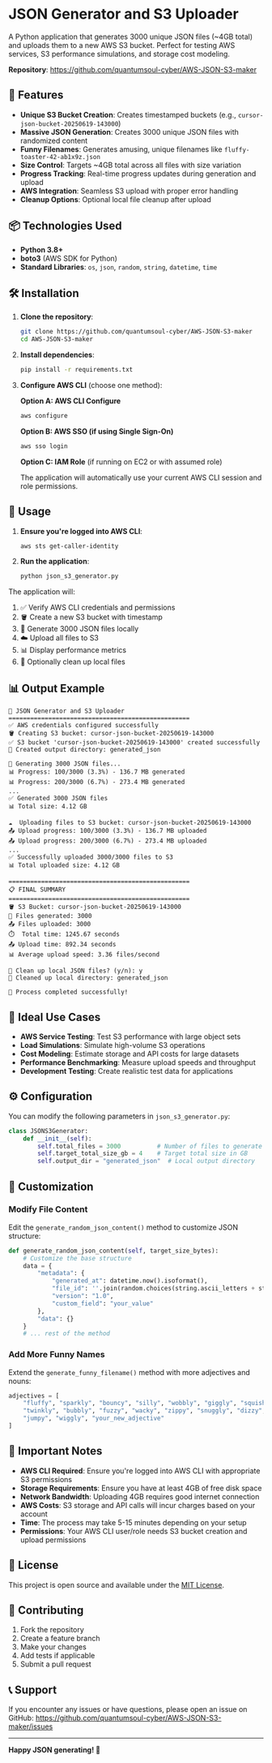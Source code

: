 # JSON Generator and S3 Uploader

A Python application that generates 3000 unique JSON files (~4GB total) and uploads them to a new AWS S3 bucket. Perfect for testing AWS services, S3 performance simulations, and storage cost modeling.

**Repository**: https://github.com/quantumsoul-cyber/AWS-JSON-S3-maker

## 🚀 Features

- **Unique S3 Bucket Creation**: Creates timestamped buckets (e.g., `cursor-json-bucket-20250619-143000`)
- **Massive JSON Generation**: Creates 3000 unique JSON files with randomized content
- **Funny Filenames**: Generates amusing, unique filenames like `fluffy-toaster-42-ab1x9z.json`
- **Size Control**: Targets ~4GB total across all files with size variation
- **Progress Tracking**: Real-time progress updates during generation and upload
- **AWS Integration**: Seamless S3 upload with proper error handling
- **Cleanup Options**: Optional local file cleanup after upload

## 📦 Technologies Used

- **Python 3.8+**
- **boto3** (AWS SDK for Python)
- **Standard Libraries**: `os`, `json`, `random`, `string`, `datetime`, `time`

## 🛠️ Installation

1. **Clone the repository**:
   ```bash
   git clone https://github.com/quantumsoul-cyber/AWS-JSON-S3-maker
   cd AWS-JSON-S3-maker
   ```

2. **Install dependencies**:
   ```bash
   pip install -r requirements.txt
   ```

3. **Configure AWS CLI** (choose one method):
   
   **Option A: AWS CLI Configure**
   ```bash
   aws configure
   ```
   
   **Option B: AWS SSO (if using Single Sign-On)**
   ```bash
   aws sso login
   ```
   
   **Option C: IAM Role** (if running on EC2 or with assumed role)
   
   The application will automatically use your current AWS CLI session and role permissions.

## 🎯 Usage

1. **Ensure you're logged into AWS CLI**:
   ```bash
   aws sts get-caller-identity
   ```

2. **Run the application**:
   ```bash
   python json_s3_generator.py
   ```

The application will:
1. ✅ Verify AWS CLI credentials and permissions
2. 🪣 Create a new S3 bucket with timestamp
3. 📝 Generate 3000 JSON files locally
4. ☁️ Upload all files to S3
5. 📊 Display performance metrics
6. 🧹 Optionally clean up local files

## 📊 Output Example

```
🚀 JSON Generator and S3 Uploader
==================================================
✅ AWS credentials configured successfully
🪣 Creating S3 bucket: cursor-json-bucket-20250619-143000
✅ S3 bucket 'cursor-json-bucket-20250619-143000' created successfully
📁 Created output directory: generated_json

📝 Generating 3000 JSON files...
📊 Progress: 100/3000 (3.3%) - 136.7 MB generated
📊 Progress: 200/3000 (6.7%) - 273.4 MB generated
...
✅ Generated 3000 JSON files
📊 Total size: 4.12 GB

☁️  Uploading files to S3 bucket: cursor-json-bucket-20250619-143000
📤 Upload progress: 100/3000 (3.3%) - 136.7 MB uploaded
📤 Upload progress: 200/3000 (6.7%) - 273.4 MB uploaded
...
✅ Successfully uploaded 3000/3000 files to S3
📊 Total uploaded size: 4.12 GB

==================================================
📋 FINAL SUMMARY
==================================================
🪣 S3 Bucket: cursor-json-bucket-20250619-143000
📁 Files generated: 3000
📤 Files uploaded: 3000
⏱️  Total time: 1245.67 seconds
📤 Upload time: 892.34 seconds
📊 Average upload speed: 3.36 files/second

🧹 Clean up local JSON files? (y/n): y
🧹 Cleaned up local directory: generated_json

🎉 Process completed successfully!
```

## 🧪 Ideal Use Cases

- **AWS Service Testing**: Test S3 performance with large object sets
- **Load Simulations**: Simulate high-volume S3 operations
- **Cost Modeling**: Estimate storage and API costs for large datasets
- **Performance Benchmarking**: Measure upload speeds and throughput
- **Development Testing**: Create realistic test data for applications

## ⚙️ Configuration

You can modify the following parameters in `json_s3_generator.py`:

```python
class JSONS3Generator:
    def __init__(self):
        self.total_files = 3000          # Number of files to generate
        self.target_total_size_gb = 4    # Target total size in GB
        self.output_dir = "generated_json"  # Local output directory
```

## 🔧 Customization

### Modify File Content
Edit the `generate_random_json_content()` method to customize JSON structure:

```python
def generate_random_json_content(self, target_size_bytes):
    # Customize the base structure
    data = {
        "metadata": {
            "generated_at": datetime.now().isoformat(),
            "file_id": ''.join(random.choices(string.ascii_letters + string.digits, k=16)),
            "version": "1.0",
            "custom_field": "your_value"
        },
        "data": {}
    }
    # ... rest of the method
```

### Add More Funny Names
Extend the `generate_funny_filename()` method with more adjectives and nouns:

```python
adjectives = [
    "fluffy", "sparkly", "bouncy", "silly", "wobbly", "giggly", "squishy",
    "twinkly", "bubbly", "fuzzy", "wacky", "zippy", "snuggly", "dizzy",
    "jumpy", "wiggly", "your_new_adjective"
]
```

## 🚨 Important Notes

- **AWS CLI Required**: Ensure you're logged into AWS CLI with appropriate S3 permissions
- **Storage Requirements**: Ensure you have at least 4GB of free disk space
- **Network Bandwidth**: Uploading 4GB requires good internet connection
- **AWS Costs**: S3 storage and API calls will incur charges based on your account
- **Time**: The process may take 5-15 minutes depending on your setup
- **Permissions**: Your AWS CLI user/role needs S3 bucket creation and upload permissions

## 📝 License

This project is open source and available under the [MIT License](LICENSE).

## 🤝 Contributing

1. Fork the repository
2. Create a feature branch
3. Make your changes
4. Add tests if applicable
5. Submit a pull request

## 📞 Support

If you encounter any issues or have questions, please open an issue on GitHub:
https://github.com/quantumsoul-cyber/AWS-JSON-S3-maker/issues

---

**Happy JSON generating! 🎉** 